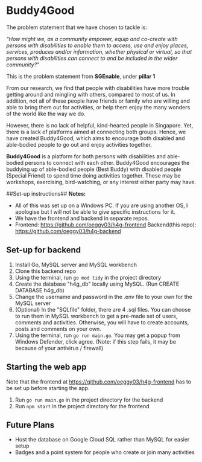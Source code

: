 # Buddy4Good

The problem statement that we have chosen to tackle is:

*"How might we, as a community empower, equip and co-create with persons with disabilities to enable them to access, use and enjoy places, services, produces and/or information, whether physical or virtual, so that persons with disabilities can connect to and be included in the wider community?"*

This is the problem statement from **SGEnable**, under **pillar 1**

From our research, we find that people with disabilities have more trouble getting around and mingling with others, compared to most of us. In addition, not all of these people have friends or family who are willing and able to bring them out for activities, or help them enjoy the many wonders of the world like the way we do.

However, there is no lack of helpful, kind-hearted people in Singapore. Yet, there is a lack of platforms aimed at connecting both groups. Hence, we have created Buddy4Good, which aims to encourage both disabled and able-bodied people to go out and enjoy activities together.

**Buddy4Good** is a platform for both persons with disabilities and able-bodied persons to connect with each other. Buddy4Good encourages the buddying up of able-bodied people (Best Buddy) with disabled people (Special Friend) to spend time doing activities together. These may be workshops, exercising, bird-watching, or any interest either party may have.

##Set-up instructions##
**Notes:**

- All of this was set up on a Windows PC. If you are using another OS, I apologise but I will not be able to give specific instructions for it.
- We have the frontend and backend in separate repos.
- Frontend: https://github.com/oeggy03/h4g-frontend Backend(this repo): https://github.com/oeggy03/h4g-backend

## Set-up for backend

1. Install Go, MySQL server and MySQL workbench
2. Clone this backend repo
3. Using the terminal, run ```go mod tidy``` in the project directory
4. Create the database "h4g_db" locally using MySQL. (Run CREATE DATABASE h4g_db)
5. Change the username and password in the .env file to your own for the MySQL server
6. (Optional) In the "SQLfile" folder, there are 4 .sql files. You can choose to run them in MySQL workbench to get a pre-made set of users, comments and activities. Otherwise, you will have to create accounts, posts and comments on your own.
8. Using the terminal, run ```go run main.go```. You may get a popup from Windows Defender, click agree. (Note: if this step fails, it may be because of your antivirus / firewall)


## Starting the web app
Note that the frontend at https://github.com/oeggy03/h4g-frontend has to be set up before starting the app.

1. Run `go run main.go` in the project directory for the backend
2. Run `npm start` in the project directory for the frontend


## Future Plans

- Host the database on Google Cloud SQL rather than MySQL for easier setup
- Badges and a point system for people who create or join many activities
